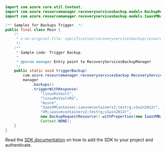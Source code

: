 ```java
import com.azure.core.util.Context;
import com.azure.resourcemanager.recoveryservicesbackup.models.BackupRequestResource;
import com.azure.resourcemanager.recoveryservicesbackup.models.IaasVMBackupRequest;

/** Samples for Backups Trigger. */
public final class Main {
    /*
     * x-ms-original-file: specification/recoveryservicesbackup/resource-manager/Microsoft.RecoveryServices/stable/2021-12-01/examples/Common/TriggerBackup_Post.json
     */
    /**
     * Sample code: Trigger Backup.
     *
     * @param manager Entry point to RecoveryServicesBackupManager.
     */
    public static void triggerBackup(
        com.azure.resourcemanager.recoveryservicesbackup.RecoveryServicesBackupManager manager) {
        manager
            .backups()
            .triggerWithResponse(
                "linuxRsVault",
                "linuxRsVaultRG",
                "Azure",
                "IaasVMContainer;iaasvmcontainerv2;testrg;v1win2012r",
                "VM;iaasvmcontainerv2;testrg;v1win2012r",
                new BackupRequestResource().withProperties(new IaasVMBackupRequest()),
                Context.NONE);
    }
}
```

Read the [SDK documentation](https://github.com/Azure/azure-sdk-for-java/blob/azure-resourcemanager-recoveryservicesbackup_1.0.0-beta.4/sdk/recoveryservicesbackup/azure-resourcemanager-recoveryservicesbackup/README.md) on how to add the SDK to your project and authenticate.
